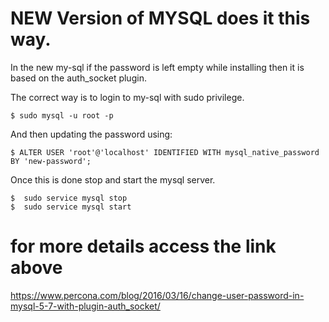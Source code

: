 # NEW Version of MYSQL does it this way.

In the new my-sql if the password is left empty while installing then it is based on the auth_socket plugin.

The correct way is to login to my-sql with sudo privilege.
```
$ sudo mysql -u root -p
```
And then updating the password using:
```
$ ALTER USER 'root'@'localhost' IDENTIFIED WITH mysql_native_password BY 'new-password';
```
Once this is done stop and start the mysql server.

```
$  sudo service mysql stop
$  sudo service mysql start
```


# for more details access the link above

https://www.percona.com/blog/2016/03/16/change-user-password-in-mysql-5-7-with-plugin-auth_socket/
